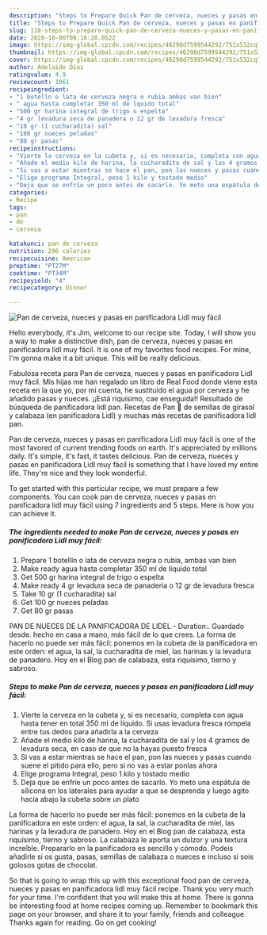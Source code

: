 ```yaml
---
description: "Steps to Prepare Quick Pan de cerveza, nueces y pasas en panificadora Lidl muy fácil"
title: "Steps to Prepare Quick Pan de cerveza, nueces y pasas en panificadora Lidl muy fácil"
slug: 118-steps-to-prepare-quick-pan-de-cerveza-nueces-y-pasas-en-panificadora-lidl-muy-facil
date: 2020-10-06T08:16:20.052Z
image: https://img-global.cpcdn.com/recipes/46298d7599544292/751x532cq70/pan-de-cerveza-nueces-y-pasas-en-panificadora-lidl-muy-facil-foto-principal.jpg
thumbnail: https://img-global.cpcdn.com/recipes/46298d7599544292/751x532cq70/pan-de-cerveza-nueces-y-pasas-en-panificadora-lidl-muy-facil-foto-principal.jpg
cover: https://img-global.cpcdn.com/recipes/46298d7599544292/751x532cq70/pan-de-cerveza-nueces-y-pasas-en-panificadora-lidl-muy-facil-foto-principal.jpg
author: Adelaide Diaz
ratingvalue: 4.9
reviewcount: 1061
recipeingredient:
- "1 botelln o lata de cerveza negra o rubia ambas van bien"
- " agua hasta completar 350 ml de lquido total"
- "500 gr harina integral de trigo o espelta"
- "4 gr levadura seca de panadera o 12 gr de levadura fresca"
- "10 gr (1 cucharadita) sal"
- "100 gr nueces peladas"
- "80 gr pasas"
recipeinstructions:
- "Vierte la cerveza en la cubeta y, si es necesario, completa con agua hasta tener en total 350 ml de líquido. Si usas levadura fresca rómpela entre tus dedos para añadirla a la cerveza"
- "Añade el medio kilo de harina, la cucharadita de sal y los 4 gramos de levadura seca, en caso de que no la hayas puesto fresca"
- "Si vas a estar mientras se hace el pan, pon las nueces y pasas cuando suene el pitido para ello, pero si no vas a estar ponlas ahora"
- "Elige programa Integral, peso 1 kilo y tostado medio"
- "Deja que se enfríe un poco antes de sacarlo. Yo meto una espátula de silicona en los laterales para ayudar a que se desprenda y luego agito hacia abajo la cubeta sobre un plato"
categories:
- Recipe
tags:
- pan
- de
- cerveza

katakunci: pan de cerveza 
nutrition: 296 calories
recipecuisine: American
preptime: "PT27M"
cooktime: "PT34M"
recipeyield: "4"
recipecategory: Dinner

---
```



![Pan de cerveza, nueces y pasas en panificadora Lidl muy fácil](https://img-global.cpcdn.com/recipes/46298d7599544292/751x532cq70/pan-de-cerveza-nueces-y-pasas-en-panificadora-lidl-muy-facil-foto-principal.jpg)

Hello everybody, it's Jim, welcome to our recipe site. Today, I will show you a way to make a distinctive dish, pan de cerveza, nueces y pasas en panificadora lidl muy fácil. It is one of my favorites food recipes. For mine, I'm gonna make it a bit unique. This will be really delicious.

Fabulosa receta para Pan de cerveza, nueces y pasas en panificadora Lidl muy fácil. Mis hijas me han regalado un libro de Real Food donde viene esta receta en la que yo, por mi cuenta, he sustituido el agua por cerveza y he añadido pasas y nueces. ¡¡Está riquísimo, cae enseguida!! Resultado de búsqueda de panificadora lidl pan. Recetas de Pan 🍞 de semillas de girasol y calabaza (en panificadora Lidl) y muchas más recetas de panificadora lidl pan.

Pan de cerveza, nueces y pasas en panificadora Lidl muy fácil is one of the most favored of current trending foods on earth. It's appreciated by millions daily. It's simple, it's fast, it tastes delicious. Pan de cerveza, nueces y pasas en panificadora Lidl muy fácil is something that I have loved my entire life. They're nice and they look wonderful.


To get started with this particular recipe, we must prepare a few components. You can cook pan de cerveza, nueces y pasas en panificadora lidl muy fácil using 7 ingredients and 5 steps. Here is how you can achieve it.

<!--inarticleads1-->

##### The ingredients needed to make Pan de cerveza, nueces y pasas en panificadora Lidl muy fácil:

1. Prepare 1 botellín o lata de cerveza negra o rubia, ambas van bien
1. Make ready  agua hasta completar 350 ml de líquido total
1. Get 500 gr harina integral de trigo o espelta
1. Make ready 4 gr levadura seca de panadería o 12 gr de levadura fresca
1. Take 10 gr (1 cucharadita) sal
1. Get 100 gr nueces peladas
1. Get 80 gr pasas


PAN DE NUECES DE LA PANIFICADORA DE LIDEL - Duration:. Guardado desde. hecho en casa a mano, más fácil de lo que crees. La forma de hacerlo no puede ser más fácil: ponemos en la cubeta de la panificadora en este orden: el agua, la sal, la cucharadita de miel, las harinas y la levadura de panadero. Hoy en el Blog pan de calabaza, esta riquísimo, tierno y sabroso. 

<!--inarticleads2-->

##### Steps to make Pan de cerveza, nueces y pasas en panificadora Lidl muy fácil:

1. Vierte la cerveza en la cubeta y, si es necesario, completa con agua hasta tener en total 350 ml de líquido. Si usas levadura fresca rómpela entre tus dedos para añadirla a la cerveza
1. Añade el medio kilo de harina, la cucharadita de sal y los 4 gramos de levadura seca, en caso de que no la hayas puesto fresca
1. Si vas a estar mientras se hace el pan, pon las nueces y pasas cuando suene el pitido para ello, pero si no vas a estar ponlas ahora
1. Elige programa Integral, peso 1 kilo y tostado medio
1. Deja que se enfríe un poco antes de sacarlo. Yo meto una espátula de silicona en los laterales para ayudar a que se desprenda y luego agito hacia abajo la cubeta sobre un plato


La forma de hacerlo no puede ser más fácil: ponemos en la cubeta de la panificadora en este orden: el agua, la sal, la cucharadita de miel, las harinas y la levadura de panadero. Hoy en el Blog pan de calabaza, esta riquísimo, tierno y sabroso. La calabaza le aporta un dulzor y una textura increíble. Prepararlo en la panificadora es sencillo y cómodo. Podeis añadirle si os gusta, pasas, semillas de calabaza o nueces e incluso si sois golosos gotas de chocolat. 

So that is going to wrap this up with this exceptional food pan de cerveza, nueces y pasas en panificadora lidl muy fácil recipe. Thank you very much for your time. I'm confident that you will make this at home. There is gonna be interesting food at home recipes coming up. Remember to bookmark this page on your browser, and share it to your family, friends and colleague. Thanks again for reading. Go on get cooking!
